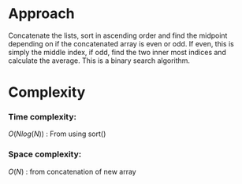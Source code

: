 # Approach
Concatenate the lists, sort in ascending order and find the midpoint depending on if the concatenated array is even or odd. 
If even, this is simply the middle index, if odd, find the two inner most indices and calculate the average.
This is a binary search algorithm.

# Complexity
### Time complexity:

$O(Nlog(N))$ : From using sort()

### Space complexity:

$O(N)$ : from concatenation of new array
